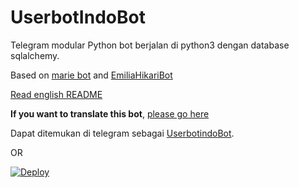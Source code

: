 # UserbotIndoBot
Telegram modular Python bot berjalan di python3 dengan database sqlalchemy.

Based on [marie bot](https://github.com/PaulSonOfLars/tgbot) and [EmiliaHikariBot](https://github.com/AyraHikari/EmiliaHikariBot)

[Read english README](https://github.com/MoveAngel/UserbotindoBot/blob/master/README.en.md)

**If you want to translate this bot**, [please go here](https://github.com/MoveAngel/UserbotindoBot/blob/master/TRANSLATION.md)

Dapat ditemukan di telegram sebagai [UserbotindoBot](https://t.me/userbotindobot).

OR

[![Deploy](https://www.herokucdn.com/deploy/button.svg)](https://heroku.com/deploy?template=https://github.com/prgkln56/UserbotindoBot.git)
